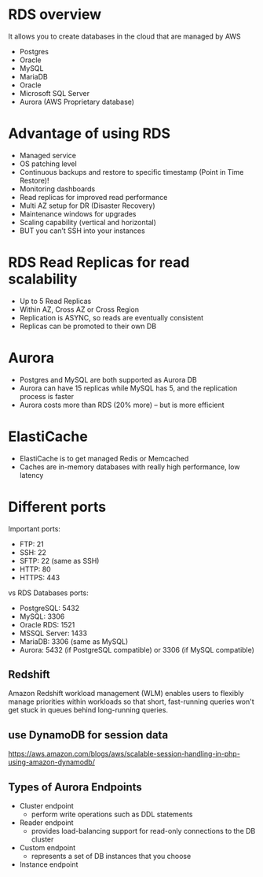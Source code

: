 

# RDS overview
It allows you to create databases in the cloud that are managed by AWS 
- Postgres
- Oracle
- MySQL
- MariaDB
- Oracle
- Microsoft SQL Server
- Aurora (AWS Proprietary database)

# Advantage of using RDS
- Managed service
- OS patching level
- Continuous backups and restore to specific timestamp (Point in Time Restore)!
- Monitoring dashboards
- Read replicas for improved read performance
- Multi AZ setup for DR (Disaster Recovery)
- Maintenance windows for upgrades
- Scaling capability (vertical and horizontal)
- BUT you can’t SSH into your instances

# RDS Read Replicas for read scalability
- Up to 5 Read Replicas
- Within AZ, Cross AZ or Cross Region
- Replication is ASYNC, so reads are eventually consistent
- Replicas can be promoted to their own DB

# Aurora
- Postgres and MySQL are both supported as Aurora DB
- Aurora can have 15 replicas while MySQL has 5, and the replication process is faster
- Aurora costs more than RDS (20% more) – but is more efficient

# ElastiCache
- ElastiCache is to get managed Redis or Memcached
- Caches are in-memory databases with really high performance, low latency

# Different ports
Important ports:
- FTP: 21
- SSH: 22
- SFTP: 22 (same as SSH)
- HTTP: 80
- HTTPS: 443

vs RDS Databases ports:
- PostgreSQL: 5432
- MySQL: 3306
- Oracle RDS: 1521
- MSSQL Server: 1433
- MariaDB: 3306 (same as MySQL)
- Aurora: 5432 (if PostgreSQL compatible) or 3306 (if MySQL compatible)

## Redshift
Amazon Redshift workload management (WLM) enables users to flexibly manage priorities within workloads so that short, fast-running queries won't get stuck in queues behind long-running queries.

## use DynamoDB for session data
https://aws.amazon.com/blogs/aws/scalable-session-handling-in-php-using-amazon-dynamodb/

## Types of Aurora Endpoints
- Cluster endpoint
  - perform write operations such as DDL statements
- Reader endpoint
  - provides load-balancing support for read-only connections to the DB cluster
- Custom endpoint
  - represents a set of DB instances that you choose
- Instance endpoint

